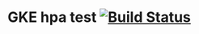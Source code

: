 # GKE hpa test [![Build Status](https://cloud.drone.io/api/badges/yellowmegaman/example-hpa/status.svg)](https://cloud.drone.io/yellowmegaman/example-hpa)

